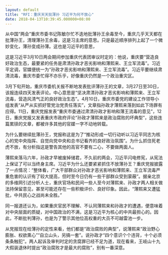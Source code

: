 ```yaml
---
layout: default
title: "RFI：重庆天天批薄孙 习近平为何不放心"
date: 2018-04-13T10:39:45.000000+08:00
---
```


从中国“两会”重庆市委书记陈敏尔忙不迭地批薄孙王余毒至今，重庆几乎天天都在批薄孙王，清理薄孙王余毒，这是习主席的意思。只是最近顺序排列上起了一个微妙变化，薄孙变成孙薄。这也是习近平的意思，

这是习近平3月10日两会期间参加重庆代表团审议时定的：他说，重庆要“营造良好政治生态，最要紧的任务是肃清孙政才恶劣影响和薄熙来、王立军流毒”。习近平定调，官媒便统一为“孙政才恶劣影响和薄熙来、王立军流毒”。习近平要继续肃清流毒，重庆市委忙得不亦乐乎，好像重庆仍然是一个政治重灾区。

3月下旬开始，重庆市委机关报不断地发表批评薄孙王的文章，3月27日至30日，该报连续四天发表评论。中心意思是“坚决肃清孙政才恶劣影响和薄熙来、王立军流毒，营造风清气正的良好政治生态”。4月10日，重庆市委党的建设工作领导小组发表“从严从实抓好管党治党责任落实”，文章指孙政才薄熙来落到如此下场罪有应得。11日，重庆党报发表“重庆市委通过肃清孙政才影响和薄王流毒的意见”，12日，重庆党报又发表重庆市政府评论“孙政才薄熙来是政治腐败的坏典型”，这些连篇累牍的文章，都被许多其他的官媒一字不动地转载。

为什么要继续批薄孙王，党报称这是为了“推动形成一切行动听以习近平同志为核心的党中央指挥、自觉向党中央和总书记看齐的良好政治氛围”。为什么抓住死老虎不放，有分析指这是警告其他的高官不要有二心，不要做两面人。

薄熙来落马六年，孙政才早被废掉储君，不久前的两会，习近平闪电修宪，从宪法上保证了可以当终身主席。习近平为什么还要紧紧抓住不放薄孙王？重庆党报披露了一点情况：“整体看，广大干部群众对孙政才恶劣影响和薄熙来、王立军流毒严重危害的认识有了较大提高，但时至今日仍有一些干部群众受到蒙蔽”。据亲北京的多维网引述分析人士，重庆官场和民间一些人至今对薄熙来、孙政才两人相关做法持保留意见，甚至可能还存在一些积极评价、良好印象。因此，“薄熙来又遭猛批，中共民心之战尚未全胜。”

同一报道还认为，如果重庆官民不理解、不认同薄熙来和孙政才的遭遇，便意味着对中央层面的质疑，对中国政治的不满，这是习近平为核心的中共最担心的。因此，不断批判薄孙，也是为了警示其他位高权重的大员不可越雷池一步。

从党报现在给薄孙的定性来看，他们都是“政治腐败的典型”，说薄熙来“政治野心膨胀、权欲熏心”“自立山头，另搞一套”。说孙政才“四个意识个个违背，十个必须条条触犯”。两人起诉及审判时定的贪腐罪已经不足为道，现在看来，王岐山十九大假装退休时提出“政治腐败才是最大的腐败”，别有一番深意。

